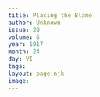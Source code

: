 ```yaml
---
title: Placing the Blame
author: Unknown
issue: 20
volume: 6
year: 1917
month: 24
day: VI
tags:
layout: page.njk
image:
---
```





